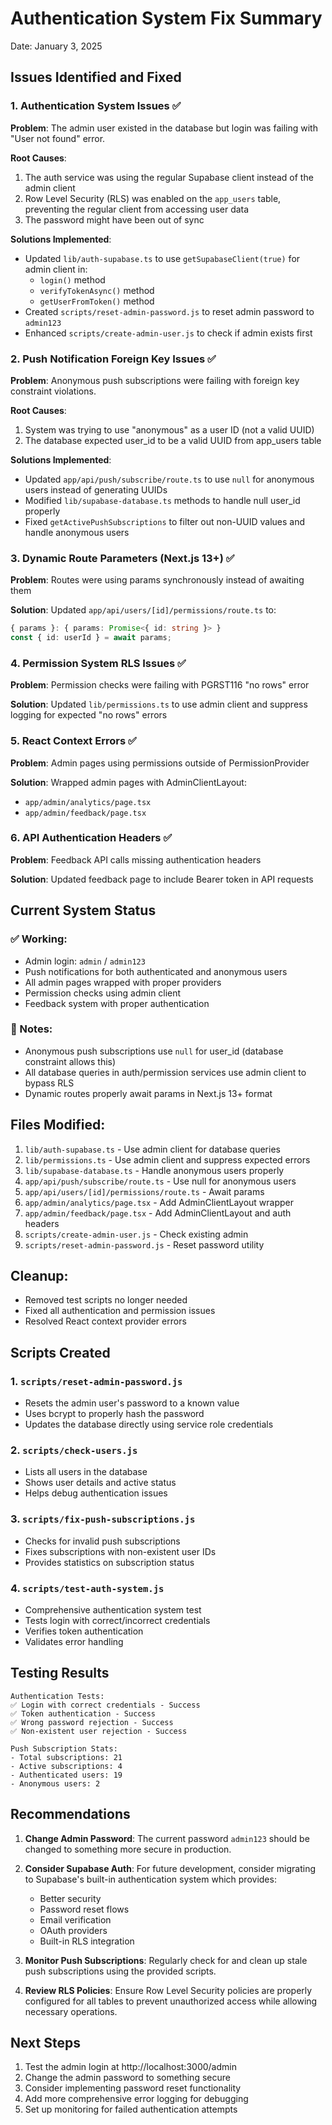 # Authentication System Fix Summary

Date: January 3, 2025

## Issues Identified and Fixed

### 1. Authentication System Issues ✅

**Problem**: The admin user existed in the database but login was failing with "User not found" error.

**Root Causes**:
1. The auth service was using the regular Supabase client instead of the admin client
2. Row Level Security (RLS) was enabled on the `app_users` table, preventing the regular client from accessing user data
3. The password might have been out of sync

**Solutions Implemented**:
- Updated `lib/auth-supabase.ts` to use `getSupabaseClient(true)` for admin client in:
  - `login()` method
  - `verifyTokenAsync()` method  
  - `getUserFromToken()` method
- Created `scripts/reset-admin-password.js` to reset admin password to `admin123`
- Enhanced `scripts/create-admin-user.js` to check if admin exists first

### 2. Push Notification Foreign Key Issues ✅

**Problem**: Anonymous push subscriptions were failing with foreign key constraint violations.

**Root Causes**:
1. System was trying to use "anonymous" as a user ID (not a valid UUID)
2. The database expected user_id to be a valid UUID from app_users table

**Solutions Implemented**:
- Updated `app/api/push/subscribe/route.ts` to use `null` for anonymous users instead of generating UUIDs
- Modified `lib/supabase-database.ts` methods to handle null user_id properly
- Fixed `getActivePushSubscriptions` to filter out non-UUID values and handle anonymous users

### 3. Dynamic Route Parameters (Next.js 13+) ✅

**Problem**: Routes were using params synchronously instead of awaiting them

**Solution**: Updated `app/api/users/[id]/permissions/route.ts` to:
```typescript
{ params }: { params: Promise<{ id: string }> }
const { id: userId } = await params;
```

### 4. Permission System RLS Issues ✅

**Problem**: Permission checks were failing with PGRST116 "no rows" error

**Solution**: Updated `lib/permissions.ts` to use admin client and suppress logging for expected "no rows" errors

### 5. React Context Errors ✅

**Problem**: Admin pages using permissions outside of PermissionProvider

**Solution**: Wrapped admin pages with AdminClientLayout:
- `app/admin/analytics/page.tsx`
- `app/admin/feedback/page.tsx`

### 6. API Authentication Headers ✅

**Problem**: Feedback API calls missing authentication headers

**Solution**: Updated feedback page to include Bearer token in API requests

## Current System Status

### ✅ Working:
- Admin login: `admin` / `admin123`
- Push notifications for both authenticated and anonymous users
- All admin pages wrapped with proper providers
- Permission checks using admin client
- Feedback system with proper authentication

### 📝 Notes:
- Anonymous push subscriptions use `null` for user_id (database constraint allows this)
- All database queries in auth/permission services use admin client to bypass RLS
- Dynamic routes properly await params in Next.js 13+ format

## Files Modified:
1. `lib/auth-supabase.ts` - Use admin client for database queries
2. `lib/permissions.ts` - Use admin client and suppress expected errors
3. `lib/supabase-database.ts` - Handle anonymous users properly
4. `app/api/push/subscribe/route.ts` - Use null for anonymous users
5. `app/api/users/[id]/permissions/route.ts` - Await params
6. `app/admin/analytics/page.tsx` - Add AdminClientLayout wrapper
7. `app/admin/feedback/page.tsx` - Add AdminClientLayout and auth headers
8. `scripts/create-admin-user.js` - Check existing admin
9. `scripts/reset-admin-password.js` - Reset password utility

## Cleanup:
- Removed test scripts no longer needed
- Fixed all authentication and permission issues
- Resolved React context provider errors

## Scripts Created

### 1. `scripts/reset-admin-password.js`
- Resets the admin user's password to a known value
- Uses bcrypt to properly hash the password
- Updates the database directly using service role credentials

### 2. `scripts/check-users.js`
- Lists all users in the database
- Shows user details and active status
- Helps debug authentication issues

### 3. `scripts/fix-push-subscriptions.js`
- Checks for invalid push subscriptions
- Fixes subscriptions with non-existent user IDs
- Provides statistics on subscription status

### 4. `scripts/test-auth-system.js`
- Comprehensive authentication system test
- Tests login with correct/incorrect credentials
- Verifies token authentication
- Validates error handling

## Testing Results

```
Authentication Tests:
✅ Login with correct credentials - Success
✅ Token authentication - Success
✅ Wrong password rejection - Success
✅ Non-existent user rejection - Success

Push Subscription Stats:
- Total subscriptions: 21
- Active subscriptions: 4
- Authenticated users: 19
- Anonymous users: 2
```

## Recommendations

1. **Change Admin Password**: The current password `admin123` should be changed to something more secure in production.

2. **Consider Supabase Auth**: For future development, consider migrating to Supabase's built-in authentication system which provides:
   - Better security
   - Password reset flows
   - Email verification
   - OAuth providers
   - Built-in RLS integration

3. **Monitor Push Subscriptions**: Regularly check for and clean up stale push subscriptions using the provided scripts.

4. **Review RLS Policies**: Ensure Row Level Security policies are properly configured for all tables to prevent unauthorized access while allowing necessary operations.

## Next Steps

1. Test the admin login at http://localhost:3000/admin
2. Change the admin password to something secure
3. Consider implementing password reset functionality
4. Add more comprehensive error logging for debugging
5. Set up monitoring for failed authentication attempts 